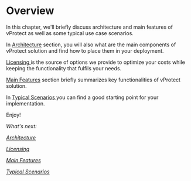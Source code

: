 # Overview

In this chapter, we'll briefly discuss architecture and main features of vProtect as well as some typical use case scenarios.

In [Architecture](architecture.md) section, you will also what are the main components of vProtect solution and find how to place them in your deployment.

[Licensing ](licensing.md)is the source of options we provide to optimize your costs while keeping the functionality that fulfils your needs.

[Main Features](main-features.md) section briefly summarizes key functionalities of vProtect solution.

In [Typical Scenarios ](typical-scenarios.md)you can find a good starting point for your implementation.

Enjoy!

_What's next:_

[_Architecture_](architecture.md)

[_Licensing_](licensing.md)

[_Main Features_](main-features.md)

[_Typical Scenarios_](typical-scenarios.md)

